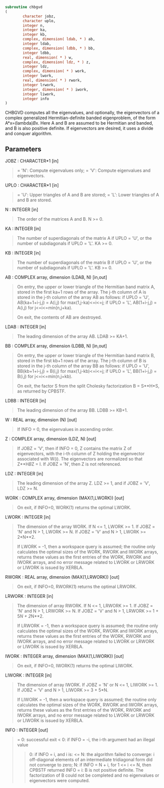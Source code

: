 ```fortran
subroutine chbgvd
(
        character jobz,
        character uplo,
        integer n,
        integer ka,
        integer kb,
        complex, dimension( ldab, * ) ab,
        integer ldab,
        complex, dimension( ldbb, * ) bb,
        integer ldbb,
        real, dimension( * ) w,
        complex, dimension( ldz, * ) z,
        integer ldz,
        complex, dimension( * ) work,
        integer lwork,
        real, dimension( * ) rwork,
        integer lrwork,
        integer, dimension( * ) iwork,
        integer liwork,
        integer info
)
```

CHBGVD computes all the eigenvalues, and optionally, the eigenvectors
of a complex generalized Hermitian-definite banded eigenproblem, of
the form A*x=(lambda)*B*x. Here A and B are assumed to be Hermitian
and banded, and B is also positive definite.  If eigenvectors are
desired, it uses a divide and conquer algorithm.

## Parameters
JOBZ : CHARACTER*1 [in]
> = 'N':  Compute eigenvalues only;
> = 'V':  Compute eigenvalues and eigenvectors.

UPLO : CHARACTER*1 [in]
> = 'U':  Upper triangles of A and B are stored;
> = 'L':  Lower triangles of A and B are stored.

N : INTEGER [in]
> The order of the matrices A and B.  N >= 0.

KA : INTEGER [in]
> The number of superdiagonals of the matrix A if UPLO = 'U',
> or the number of subdiagonals if UPLO = 'L'. KA >= 0.

KB : INTEGER [in]
> The number of superdiagonals of the matrix B if UPLO = 'U',
> or the number of subdiagonals if UPLO = 'L'. KB >= 0.

AB : COMPLEX array, dimension (LDAB, N) [in,out]
> On entry, the upper or lower triangle of the Hermitian band
> matrix A, stored in the first ka+1 rows of the array.  The
> j-th column of A is stored in the j-th column of the array AB
> as follows:
> if UPLO = 'U', AB(ka+1+i-j,j) = A(i,j) for max(1,j-ka)<=i<=j;
> if UPLO = 'L', AB(1+i-j,j)    = A(i,j) for j<=i<=min(n,j+ka).
> 
> On exit, the contents of AB are destroyed.

LDAB : INTEGER [in]
> The leading dimension of the array AB.  LDAB >= KA+1.

BB : COMPLEX array, dimension (LDBB, N) [in,out]
> On entry, the upper or lower triangle of the Hermitian band
> matrix B, stored in the first kb+1 rows of the array.  The
> j-th column of B is stored in the j-th column of the array BB
> as follows:
> if UPLO = 'U', BB(kb+1+i-j,j) = B(i,j) for max(1,j-kb)<=i<=j;
> if UPLO = 'L', BB(1+i-j,j)    = B(i,j) for j<=i<=min(n,j+kb).
> 
> On exit, the factor S from the split Cholesky factorization
> B = S**H*S, as returned by CPBSTF.

LDBB : INTEGER [in]
> The leading dimension of the array BB.  LDBB >= KB+1.

W : REAL array, dimension (N) [out]
> If INFO = 0, the eigenvalues in ascending order.

Z : COMPLEX array, dimension (LDZ, N) [out]
> If JOBZ = 'V', then if INFO = 0, Z contains the matrix Z of
> eigenvectors, with the i-th column of Z holding the
> eigenvector associated with W(i). The eigenvectors are
> normalized so that Z**H*B*Z = I.
> If JOBZ = 'N', then Z is not referenced.

LDZ : INTEGER [in]
> The leading dimension of the array Z.  LDZ >= 1, and if
> JOBZ = 'V', LDZ >= N.

WORK : COMPLEX array, dimension (MAX(1,LWORK)) [out]
> On exit, if INFO=0, WORK(1) returns the optimal LWORK.

LWORK : INTEGER [in]
> The dimension of the array WORK.
> If N <= 1,               LWORK >= 1.
> If JOBZ = 'N' and N > 1, LWORK >= N.
> If JOBZ = 'V' and N > 1, LWORK >= 2*N**2.
> 
> If LWORK = -1, then a workspace query is assumed; the routine
> only calculates the optimal sizes of the WORK, RWORK and
> IWORK arrays, returns these values as the first entries of
> the WORK, RWORK and IWORK arrays, and no error message
> related to LWORK or LRWORK or LIWORK is issued by XERBLA.

RWORK : REAL array, dimension (MAX(1,LRWORK)) [out]
> On exit, if INFO=0, RWORK(1) returns the optimal LRWORK.

LRWORK : INTEGER [in]
> The dimension of array RWORK.
> If N <= 1,               LRWORK >= 1.
> If JOBZ = 'N' and N > 1, LRWORK >= N.
> If JOBZ = 'V' and N > 1, LRWORK >= 1 + 5*N + 2*N**2.
> 
> If LRWORK = -1, then a workspace query is assumed; the
> routine only calculates the optimal sizes of the WORK, RWORK
> and IWORK arrays, returns these values as the first entries
> of the WORK, RWORK and IWORK arrays, and no error message
> related to LWORK or LRWORK or LIWORK is issued by XERBLA.

IWORK : INTEGER array, dimension (MAX(1,LIWORK)) [out]
> On exit, if INFO=0, IWORK(1) returns the optimal LIWORK.

LIWORK : INTEGER [in]
> The dimension of array IWORK.
> If JOBZ = 'N' or N <= 1, LIWORK >= 1.
> If JOBZ = 'V' and N > 1, LIWORK >= 3 + 5*N.
> 
> If LIWORK = -1, then a workspace query is assumed; the
> routine only calculates the optimal sizes of the WORK, RWORK
> and IWORK arrays, returns these values as the first entries
> of the WORK, RWORK and IWORK arrays, and no error message
> related to LWORK or LRWORK or LIWORK is issued by XERBLA.

INFO : INTEGER [out]
> = 0:  successful exit
> < 0:  if INFO = -i, the i-th argument had an illegal value
> > 0:  if INFO = i, and i is:
> <= N:  the algorithm failed to converge:
> i off-diagonal elements of an intermediate
> tridiagonal form did not converge to zero;
> > N:   if INFO = N + i, for 1 <= i <= N, then CPBSTF
> returned INFO = i: B is not positive definite.
> The factorization of B could not be completed and
> no eigenvalues or eigenvectors were computed.
